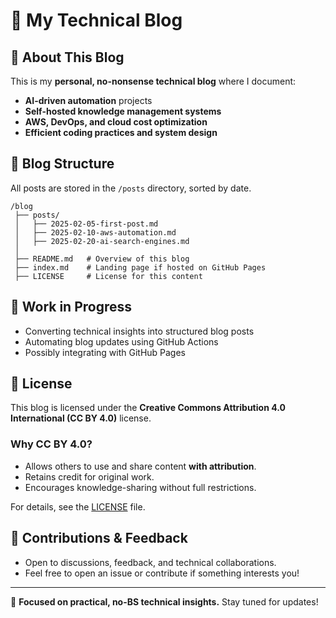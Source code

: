# 📝 My Technical Blog

## 🚀 About This Blog
This is my **personal, no-nonsense technical blog** where I document:
- **AI-driven automation** projects
- **Self-hosted knowledge management systems**
- **AWS, DevOps, and cloud cost optimization**
- **Efficient coding practices and system design**

## 📂 Blog Structure
All posts are stored in the `/posts` directory, sorted by date.

```
/blog
 ├── posts/
 │   ├── 2025-02-05-first-post.md
 │   ├── 2025-02-10-aws-automation.md
 │   ├── 2025-02-20-ai-search-engines.md
 │
 ├── README.md   # Overview of this blog
 ├── index.md    # Landing page if hosted on GitHub Pages
 ├── LICENSE     # License for this content
```

## 🚧 Work in Progress
- Converting technical insights into structured blog posts
- Automating blog updates using GitHub Actions
- Possibly integrating with GitHub Pages

## 📜 License
This blog is licensed under the **Creative Commons Attribution 4.0 International (CC BY 4.0)** license.

### Why CC BY 4.0?
- Allows others to use and share content **with attribution**.
- Retains credit for original work.
- Encourages knowledge-sharing without full restrictions.

For details, see the [LICENSE](LICENSE) file.

## 🤝 Contributions & Feedback
- Open to discussions, feedback, and technical collaborations.
- Feel free to open an issue or contribute if something interests you!

---
🚀 **Focused on practical, no-BS technical insights.** Stay tuned for updates!
